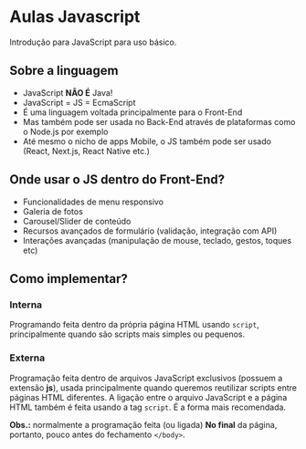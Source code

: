 # Aulas Javascript

Introdução para JavaScript para uso básico.

## Sobre a linguagem

- JavaScript **NÂO É** Java!
- JavaScript = JS = EcmaScript
- É uma linguagem  voltada principalmente para o Front-End
- Mas também pode ser usada no Back-End através de plataformas como o Node.js por exemplo
- Até mesmo o nicho de apps Mobile, o JS também pode ser usado (React, Next.js, React Native etc.)

## Onde usar o JS dentro do Front-End?

- Funcionalidades de menu responsivo 
- Galeria de fotos
-  Carousel/Slider de conteúdo
- Recursos avançados de formulário (validação, integração com API)
- Interações avançadas (manipulação de mouse, teclado, gestos, toques etc)

## Como implementar?

### Interna

Programando feita dentro da própria página HTML  usando `script`, principalmente  quando são scripts mais simples ou pequenos.

### Externa

Programação feita dentro de arquivos JavaScript exclusivos (possuem a extensão **js**), usada principalmente quando queremos reutilizar scripts entre páginas HTML diferentes. A ligação entre o arquivo JavaScript e a página HTML também é feita usando a tag `script`. É a forma mais recomendada.

**Obs.:** normalmente a programação feita (ou ligada) **No final** da página, portanto, pouco antes do fechamento `</body>`.
